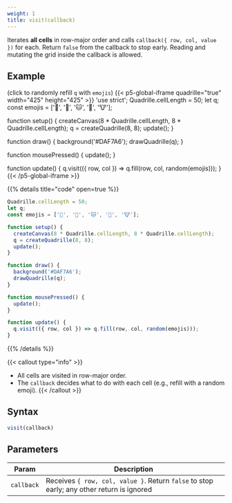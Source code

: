 ```yaml
---
weight: 1
title: visit(callback)
---
```


Iterates **all cells** in row-major order and calls `callback({ row, col, value })` for each. Return `false` from the callback to stop early. Reading and mutating the grid inside the callback is allowed.

## Example

(click to randomly refill `q` with `emojis`)
{{< p5-global-iframe quadrille="true" width="425" height="425" >}}
'use strict';
Quadrille.cellLength = 50;
let q;
const emojis = ['🐸', '🐯', '🐱', '🐶', '🐮'];

function setup() {
  createCanvas(8 * Quadrille.cellLength, 8 * Quadrille.cellLength);
  q = createQuadrille(8, 8);
  update();
}

function draw() {
  background('#DAF7A6');
  drawQuadrille(q);
}

function mousePressed() {
  update();
}

function update() {
  q.visit(({ row, col }) => q.fill(row, col, random(emojis)));
}
{{< /p5-global-iframe >}}

{{% details title="code" open=true %}}
```js
Quadrille.cellLength = 50;
let q;
const emojis = ['🐸', '🐯', '🐱', '🐶', '🐮'];

function setup() {
  createCanvas(8 * Quadrille.cellLength, 8 * Quadrille.cellLength);
  q = createQuadrille(8, 8);
  update();
}

function draw() {
  background('#DAF7A6');
  drawQuadrille(q);
}

function mousePressed() {
  update();
}

function update() {
  q.visit(({ row, col }) => q.fill(row, col, random(emojis)));
}
```
{{% /details %}}

{{< callout type="info" >}}

* All cells are visited in row-major order.
* The `callback` decides what to do with each cell (e.g., refill with a random emoji).
{{< /callout >}}

## Syntax

```js
visit(callback)
```

## Parameters

| Param      | Description                                                                               |
| ---------- | ----------------------------------------------------------------------------------------- |
| `callback` | Receives `{ row, col, value }`. Return `false` to stop early; any other return is ignored |

